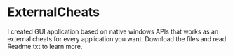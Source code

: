 # ExternalCheats
I created GUI application based on native windows APIs that works as an external cheats for every application you want. Download the files and read Readme.txt to learn more.
